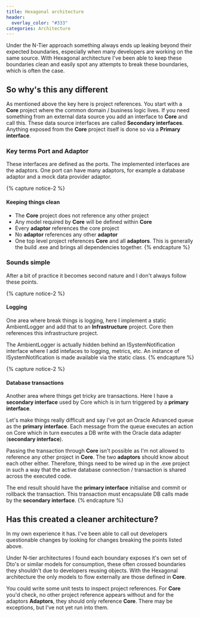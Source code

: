 ```yaml
---
title: Hexagonal architecture
header:
  overlay_color: "#333"
categories: Architecture
---
```

Under the N-Tier approach something always ends up leaking beyond their expected boundaries, especially when many developers are working on the same source. With Hexagonal architecture I've been able to keep these boundaries clean and easily spot any attempts to break these boundaries, which is often the case.

## So why's this any different
As mentioned above the key here is project references. You start with a **Core** project where the common domain / business logic lives. If you need something from an external data source you add an interface to **Core** and call this. These data source interfaces are called **Secondary interfaces**. Anything exposed from the **Core** project itself is done so via a **Primary interface**.

### Key terms Port and Adaptor
These interfaces are defined as the ports. The implemented interfaces are the adaptors. One port can have many adaptors, for example a database adaptor and a mock data provider adaptor.

{% capture notice-2 %}
#### Keeping things clean

 - The **Core** project does not reference any other project
 - Any model required by **Core** will be defined within **Core**
 - Every **adaptor** references the core project
 - No **adaptor** references any other **adaptor**
 - One top level project references **Core** and all **adaptors**. This is generally the build .exe and brings all dependencies together.
{% endcapture %}

### Sounds simple
After a bit of practice it becomes second nature and I don't always follow these points.

{% capture notice-2 %}
#### Logging
 One area where break things is logging, here I implement a static AmbientLogger and add that to an **Infrastructure** project. Core then references this infrastructure project.

The AmbientLogger is actually hidden behind an ISystemNotification interface where I add intefaces to logging, metrics, etc. An instance of ISystemNotification is made available via the static class.
{% endcapture %}

{% capture notice-2 %}
#### Database transactions

Another area where things get tricky are transactions. Here I have a **secondary interface** used by Core which is in turn triggered by a **primary interface**.

Let's make things really difficult and say I've got an Oracle Advanced queue as the **primary interface**. Each message from the queue executes an action on Core which in turn executes a DB write with the Oracle data adapter (**secondary interface**).

Passing the transaction through **Core** isn't possible as I'm not allowed to reference any other project in **Core**. The two **adaptors** should know about each other either. Therefore, things need to be wired up in the .exe project in such a way that the active database connection / transaction is shared across the executed code.

The end result should have the **primary interface** initialise and commit or rollback the transaction. This transaction must encapsulate DB calls made by the **secondary interface**.
{% endcapture %}

## Has this created a cleaner architecture?
In my own experience it has. I've been able to call out developers questionable changes by looking for changes breaking the points listed above.

Under N-tier architectures I found each boundary exposes it's own set of Dto's or similar models for consumption, these often crossed boundaries they shouldn't due to developers reusing objects. With the Hexagonal architecture the only models to flow externally are those defined in **Core**.

You could write some unit tests to inspect project references. For **Core** you'd check, no other project reference appears without and for the adaptors **Adaptors**, they should only reference **Core**. There may be exceptions, but I've not yet run into them.
